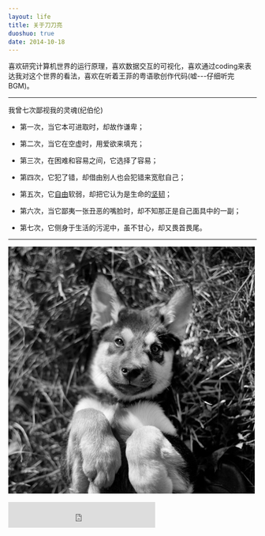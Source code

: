 ```yaml
---
layout: life
title: 关于刀刀亮
duoshuo: true
date: 2014-10-18
---
```


> 
喜欢研究计算机世界的运行原理，喜欢数据交互的可视化，喜欢通过coding来表达我对这个世界的看法，喜欢在听着王菲的粤语歌创作代码(嘘---仔细听完BGM)。


******
我曾七次鄙视我的灵魂(纪伯伦)

* 第一次，当它本可进取时，却故作谦卑； 

* 第二次，当它在空虚时，用爱欲来填充；

* 第三次，在困难和容易之间，它选择了容易； 

* 第四次，它犯了错，却借由别人也会犯错来宽慰自己；

* 第五次，它[自由][1]软弱，却把它认为是生命的[坚韧][2]； 

* 第六次，当它鄙夷一张丑恶的嘴脸时，却不知那正是自己面具中的一副； 

* 第七次，它侧身于生活的污泥中，虽不甘心，却又畏首畏尾。
******
![daodaoliang](/res/img/blog/daodaoliang.jpg)


[1]:/page/徐景亮.html
[2]:/res/download/徐景亮-简历.doc



<footer>
<iframe frameborder="no" border="0" marginwidth="0" marginheight="0" width=298 height=52 src="http://music.163.com/outchain/player?type=2&id=300556&auto=1&height=32">
</footer>

